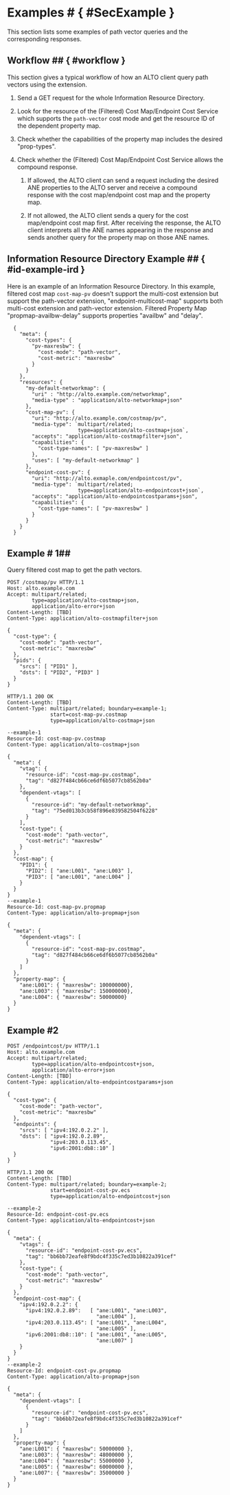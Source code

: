 # Examples # { #SecExample }

This section lists some examples of path vector queries and the corresponding responses.

## Workflow ## { #workflow }

<!-- FIXME: enforce multipart query -->

This section gives a typical workflow of how an ALTO client query path vectors
using the extension.

1. Send a GET request for the whole Information Resource Directory.

1. Look for the resource of the (Filtered) Cost Map/Endpoint Cost Service which
   supports the `path-vector` cost mode and get the resource ID of the dependent
   property map.

1. Check whether the capabilities of the property map includes the desired
   "prop-types".

1. Check whether the (Filtered) Cost Map/Endpoint Cost Service allows the
   compound response.

   1. If allowed, the ALTO client can send a request including the desired ANE
      properties to the ALTO server and receive a compound response with the
      cost map/endpoint cost map and the property map.

   1. If not allowed, the ALTO client sends a query for the cost map/endpoint
      cost map first. After receiving the response, the ALTO client interprets
      all the ANE names appearing in the response and sends another query for
      the property map on those ANE names.


## Information Resource Directory Example ## { #id-example-ird }

<!-- TODO: examples should be fully revised. -->

Here is an example of an Information Resource Directory. In this example,
filtered cost map `cost-map-pv` doesn't support the multi-cost extension but
support the path-vector extension, "endpoint-multicost-map" supports both
multi-cost extension and path-vector extension. Filtered Property Map
"propmap-availbw-delay" supports properties "availbw" and "delay".

```
  {
    "meta": {
      "cost-types": {
        "pv-maxresbw": {
          "cost-mode": "path-vector",
          "cost-metric": "maxresbw"
        }
      }
    },
    "resources": {
      "my-default-networkmap": {
        "uri" : "http://alto.example.com/networkmap",
        "media-type" : "application/alto-networkmap+json"
      },
      "cost-map-pv": {
        "uri": "http://alto.example.com/costmap/pv",
        "media-type": `multipart/related;
                       type=application/alto-costmap+json`,
        "accepts": "application/alto-costmapfilter+json",
        "capabilities": {
          "cost-type-names": [ "pv-maxresbw" ]
        },
        "uses": [ "my-default-networkmap" ]
      },
      "endpoint-cost-pv": {
        "uri": "http://alto.exmaple.com/endpointcost/pv",
        "media-type": `multipart/related;
                       type=application/alto-endpointcost+json`,
        "accepts": "application/alto-endpointcostparams+json",
        "capabilities": {
          "cost-type-names": [ "pv-maxresbw" ]
        }
      }
    }
  }
```

## Example # 1##

Query filtered cost map to get the path vectors.

```
POST /costmap/pv HTTP/1.1
Host: alto.example.com
Accept: multipart/related;
        type=application/alto-costmap+json,
        application/alto-error+json
Content-Length: [TBD]
Content-Type: application/alto-costmapfilter+json

{
  "cost-type": {
    "cost-mode": "path-vector",
    "cost-metric": "maxresbw"
  },
  "pids": {
    "srcs": [ "PID1" ],
    "dsts": [ "PID2", "PID3" ]
  }
}
```

```
HTTP/1.1 200 OK
Content-Length: [TBD]
Content-Type: multipart/related; boundary=example-1;
              start=cost-map-pv.costmap
              type=application/alto-costmap+json

--example-1
Resource-Id: cost-map-pv.costmap
Content-Type: application/alto-costmap+json

{
  "meta": {
    "vtag": {
      "resource-id": "cost-map-pv.costmap",
      "tag": "d827f484cb66ce6df6b5077cb8562b0a"
    },
    "dependent-vtags": [
      {
        "resource-id": "my-default-networkmap",
        "tag": "75ed013b3cb58f896e839582504f6228"
      }
    ],
    "cost-type": {
      "cost-mode": "path-vector",
      "cost-metric": "maxresbw"
    }
  },
  "cost-map": {
    "PID1": {
      "PID2": [ "ane:L001", "ane:L003" ],
      "PID3": [ "ane:L001", "ane:L004" ]
    }
  }
}
--example-1
Resource-Id: cost-map-pv.propmap
Content-Type: application/alto-propmap+json

{
  "meta": {
    "dependent-vtags": [
      {
        "resource-id": "cost-map-pv.costmap",
        "tag": "d827f484cb66ce6df6b5077cb8562b0a"
      }
    ]
  },
  "property-map": {
    "ane:L001": { "maxresbw": 100000000},
    "ane:L003": { "maxresbw": 150000000},
    "ane:L004": { "maxresbw": 50000000}
  }
}
```

## Example #2 ##

```
POST /endpointcost/pv HTTP/1.1
Host: alto.example.com
Accept: multipart/related;
        type=application/alto-endpointcost+json,
        application/alto-error+json
Content-Length: [TBD]
Content-Type: application/alto-endpointcostparams+json

{
  "cost-type": {
    "cost-mode": "path-vector",
    "cost-metric": "maxresbw"
  },
  "endpoints": {
    "srcs": [ "ipv4:192.0.2.2" ],
    "dsts": [ "ipv4:192.0.2.89",
              "ipv4:203.0.113.45",
              "ipv6:2001:db8::10" ]
  }
}
```

```
HTTP/1.1 200 OK
Content-Length: [TBD]
Content-Type: multipart/related; boundary=example-2;
              start=endpoint-cost-pv.ecs
              type=application/alto-endpointcost+json

--example-2
Resource-Id: endpoint-cost-pv.ecs
Content-Type: application/alto-endpointcost+json

{
  "meta": {
    "vtags": {
      "resource-id": "endpoint-cost-pv.ecs",
      "tag": "bb6bb72eafe8f9bdc4f335c7ed3b10822a391cef"
    },
    "cost-type": {
      "cost-mode": "path-vector",
      "cost-metric": "maxresbw"
    }
  },
  "endpoint-cost-map": {
    "ipv4:192.0.2.2": {
      "ipv4:192.0.2.89":   [ "ane:L001", "ane:L003",
                             "ane:L004" ],
      "ipv4:203.0.113.45": [ "ane:L001", "ane:L004",
                             "ane:L005" ],
      "ipv6:2001:db8::10": [ "ane:L001", "ane:L005",
                             "ane:L007" ]
    }
  }
}
--example-2
Resource-Id: endpoint-cost-pv.propmap
Content-Type: application/alto-propmap+json

{
  "meta": {
    "dependent-vtags": [
      {
        "resource-id": "endpoint-cost-pv.ecs",
        "tag": "bb6bb72eafe8f9bdc4f335c7ed3b10822a391cef"
      }
    ]
  },
  "property-map": {
    "ane:L001": { "maxresbw": 50000000 },
    "ane:L003": { "maxresbw": 48000000 },
    "ane:L004": { "maxresbw": 55000000 },
    "ane:L005": { "maxresbw": 60000000 },
    "ane:L007": { "maxresbw": 35000000 }
  }
}
```
